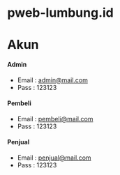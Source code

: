 # pweb-lumbung.id
# Akun
#### Admin
  - Email : admin@mail.com
  - Pass  : 123123
#### Pembeli
  - Email : pembeli@mail.com
  - Pass  : 123123
#### Penjual
  - Email : penjual@mail.com
  - Pass  : 123123
